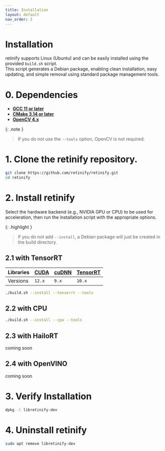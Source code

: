 ```yaml
---
title: Installation
layout: default
nav_order: 2
---
```


# Installation
retinify supports Linux (Ubuntu) and can be easily installed using the provided `build.sh` script.  
This script generates a Debian package, enabling clean installation, easy updating, and simple removal using standard package management tools.  

# 0. Dependencies
- [**GCC 11 or later**](https://gcc.gnu.org/releases.html)
- [**CMake 3.14 or later**](https://cmake.org/download/)
- [**OpenCV 4.x**](https://opencv.org/releases/)
  
{: .note }
>If you do not use the `--tools` option, OpenCV is not required.
  
# 1. Clone the retinify repository.
```bash
git clone https://github.com/retinify/retinify.git
cd retinify
```

# 2. Install retinify
Select the hardware backend (e.g., NVIDIA GPU or CPU) to be used for acceleration, then run the installation script with the appropriate options.
  
{: .highlight }
>If you do not add `--install`, a Debian package will just be created in the build directory.  

## 2.1 with TensorRT
  
| Libraries    | [CUDA](https://developer.nvidia.com/cuda-toolkit-archive) | [cuDNN](https://developer.nvidia.com/cudnn-archive) | [TensorRT](https://developer.nvidia.com/tensorrt) |  
|:-------------|:--------|:--------|:---------|  
| Versions     | `12.x`  | `9.x`   | `10.x`   |  
  
```bash
./build.sh --install --tensorrt --tools
```

## 2.2 with CPU
```bash
./build.sh --install --cpu --tools
```

## 2.3 with HailoRT
coming soon

## 2.4 with OpenVINO
coming soon

# 3. Verify Installation
```bash
dpkg -l libretinify-dev
```
  
# 4. Uninstall retinify
```bash
sudo apt remove libretinify-dev
```
